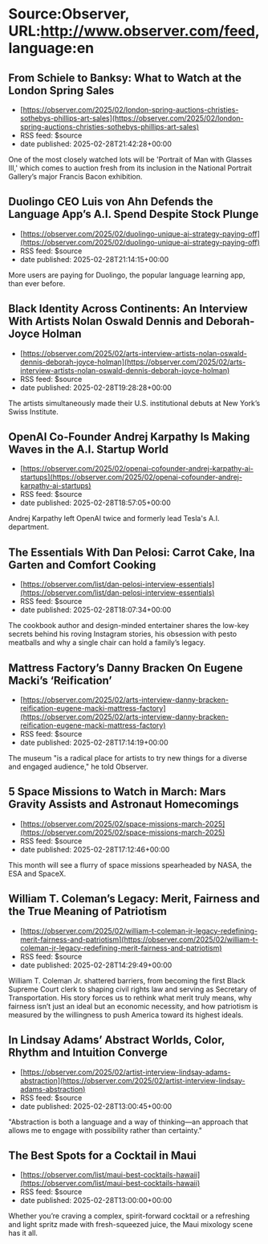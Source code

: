 # Source:Observer, URL:http://www.observer.com/feed, language:en

## From Schiele to Banksy: What to Watch at the London Spring Sales
 - [https://observer.com/2025/02/london-spring-auctions-christies-sothebys-phillips-art-sales](https://observer.com/2025/02/london-spring-auctions-christies-sothebys-phillips-art-sales)
 - RSS feed: $source
 - date published: 2025-02-28T21:42:28+00:00

One of the most closely watched lots will be 'Portrait of Man with Glasses III,' which comes to auction fresh from its inclusion in the National Portrait Gallery’s major Francis Bacon exhibition.

## Duolingo CEO Luis von Ahn Defends the Language App’s A.I. Spend Despite Stock Plunge
 - [https://observer.com/2025/02/duolingo-unique-ai-strategy-paying-off](https://observer.com/2025/02/duolingo-unique-ai-strategy-paying-off)
 - RSS feed: $source
 - date published: 2025-02-28T21:14:15+00:00

More users are paying for Duolingo, the popular language learning app, than ever before.

## Black Identity Across Continents: An Interview With Artists Nolan Oswald Dennis and Deborah-Joyce Holman
 - [https://observer.com/2025/02/arts-interview-artists-nolan-oswald-dennis-deborah-joyce-holman](https://observer.com/2025/02/arts-interview-artists-nolan-oswald-dennis-deborah-joyce-holman)
 - RSS feed: $source
 - date published: 2025-02-28T19:28:28+00:00

The artists simultaneously made their U.S. institutional debuts at New York’s Swiss Institute.

## OpenAI Co-Founder Andrej Karpathy Is Making Waves in the A.I. Startup World
 - [https://observer.com/2025/02/openai-cofounder-andrej-karpathy-ai-startups](https://observer.com/2025/02/openai-cofounder-andrej-karpathy-ai-startups)
 - RSS feed: $source
 - date published: 2025-02-28T18:57:05+00:00

Andrej Karpathy left OpenAI twice and formerly lead Tesla's A.I. department.

## The Essentials With Dan Pelosi: Carrot Cake, Ina Garten and Comfort Cooking
 - [https://observer.com/list/dan-pelosi-interview-essentials](https://observer.com/list/dan-pelosi-interview-essentials)
 - RSS feed: $source
 - date published: 2025-02-28T18:07:34+00:00

The cookbook author and design-minded entertainer shares the low-key secrets behind his roving Instagram stories, his obsession with pesto meatballs and why a single chair can hold a family’s legacy.

## Mattress Factory’s Danny Bracken On Eugene Macki’s ‘Reification’
 - [https://observer.com/2025/02/arts-interview-danny-bracken-reification-eugene-macki-mattress-factory](https://observer.com/2025/02/arts-interview-danny-bracken-reification-eugene-macki-mattress-factory)
 - RSS feed: $source
 - date published: 2025-02-28T17:14:19+00:00

The museum "is a radical place for artists to try new things for a diverse and engaged audience," he told Observer.

## 5 Space Missions to Watch in March: Mars Gravity Assists and Astronaut Homecomings
 - [https://observer.com/2025/02/space-missions-march-2025](https://observer.com/2025/02/space-missions-march-2025)
 - RSS feed: $source
 - date published: 2025-02-28T17:12:46+00:00

This month will see a flurry of space missions spearheaded by NASA, the ESA and SpaceX.

## William T. Coleman’s Legacy: Merit, Fairness and the True Meaning of Patriotism
 - [https://observer.com/2025/02/william-t-coleman-jr-legacy-redefining-merit-fairness-and-patriotism](https://observer.com/2025/02/william-t-coleman-jr-legacy-redefining-merit-fairness-and-patriotism)
 - RSS feed: $source
 - date published: 2025-02-28T14:29:49+00:00

William T. Coleman Jr. shattered barriers, from becoming the first Black Supreme Court clerk to shaping civil rights law and serving as Secretary of Transportation. His story forces us to rethink what merit truly means, why fairness isn’t just an ideal but an economic necessity, and how patriotism is measured by the willingness to push America toward its highest ideals.

## In Lindsay Adams’ Abstract Worlds, Color, Rhythm and Intuition Converge
 - [https://observer.com/2025/02/artist-interview-lindsay-adams-abstraction](https://observer.com/2025/02/artist-interview-lindsay-adams-abstraction)
 - RSS feed: $source
 - date published: 2025-02-28T13:00:45+00:00

"Abstraction is both a language and a way of thinking—an approach that allows me to engage with possibility rather than certainty."

## The Best Spots for a Cocktail in Maui
 - [https://observer.com/list/maui-best-cocktails-hawaii](https://observer.com/list/maui-best-cocktails-hawaii)
 - RSS feed: $source
 - date published: 2025-02-28T13:00:00+00:00

Whether you’re craving a complex, spirit-forward cocktail or a refreshing and light spritz made with fresh-squeezed juice, the Maui mixology scene has it all.

